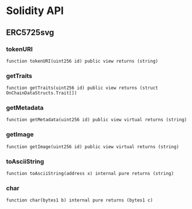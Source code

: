 # Solidity API

## ERC5725svg

### tokenURI

```solidity
function tokenURI(uint256 id) public view returns (string)
```

### getTraits

```solidity
function getTraits(uint256 id) public view returns (struct OnChainDataStructs.Trait[])
```

### getMetadata

```solidity
function getMetadata(uint256 id) public view virtual returns (string)
```

### getImage

```solidity
function getImage(uint256 id) public view virtual returns (string)
```

### toAsciiString

```solidity
function toAsciiString(address x) internal pure returns (string)
```

### char

```solidity
function char(bytes1 b) internal pure returns (bytes1 c)
```


